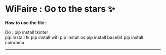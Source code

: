 # WiFaire : Go to the stars ✨

  __How to use the file :__

Do :  pip install tkinter <br>
      pip install tk
      pip install wifi
      pip install os
      pip install base64
      pip install colorama
      <hr>

      
